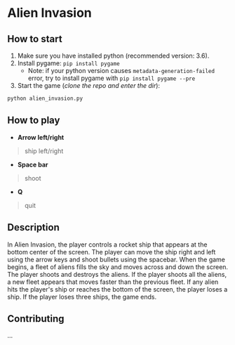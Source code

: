 # Alien Invasion

## How to start

1. Make sure you have installed python (recommended version: 3.6).
2. Install pygame: `pip install pygame`
    - Note: if your python version causes `metadata-generation-failed` error, try to install pygame with `pip install pygame --pre`
3. Start the game (*clone the repo and enter the dir*): 
```bash
python alien_invasion.py
```

## How to play

* **Arrow left/right**
> ship left/right

* **Space bar**
> shoot

* **Q**
> quit

## Description

In Alien Invasion, the player controls a rocket ship that appears at the bottom center of the screen.
The player can move the ship right and left using the arrow keys and shoot bullets using the spacebar.
When the game begins, a fleet of aliens fills the sky and moves across and down the screen. The player
shoots and destroys the aliens. If the player shoots all the aliens, a new fleet appears that moves
faster than the previous fleet. If any alien hits the player's ship or reaches the bottom of the screen,
the player loses a ship. If the player loses three ships, the game ends. 

## Contributing

...